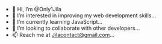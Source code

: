 - 👋 Hi, I’m @Only1Jila
- 👀 I’m interested in improving my web development skills...
- 🌱 I’m currently learning JavaScript...
- 💞️ I’m looking to collaborate with other developers...
- 📫 Reach me at Jilacontact@gmail.com...

<!---
Only1Jila/Only1Jila is a ✨ special ✨ repository because its `README.md` (this file) appears on your GitHub profile.
You can click the Preview link to take a look at your changes.
--->
